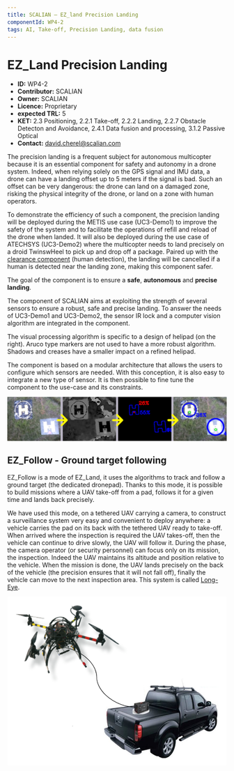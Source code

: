 ```yaml
---
title: SCALIAN – EZ_land Precision Landing
componentId: WP4-2
tags: AI, Take-off, Precision Landing, data fusion
---
```


# EZ_Land Precision Landing

- __ID:__ WP4-2
- __Contributor:__ SCALIAN
- __Owner:__ SCALIAN
- __Licence:__ Proprietary
- __expected TRL:__ 5
- __KET:__ 2.3 Positioning, 2.2.1 Take-off, 2.2.2 Landing, 2.2.7 Obstacle  Detecton and Avoidance, 2.4.1 Data fusion and processing, 3.1.2 Passive Optical
- __Contact:__ david.cherel@scalian.com

The precision landing is a frequent subject for autonomous multicopter because it is an essential component for safety and autonomy in a drone system. Indeed, when relying solely on the GPS signal and IMU data, a drone can have a landing offset up to 5 meters if the signal is bad. Such an offset can be very dangerous: the drone can land on a damaged zone, risking the physical integrity of the drone, or land on a zone with human operators.

To demonstrate the efficiency of such a component, the precision landing will be deployed during the METIS use case (UC3-Demo1) to improve the safety of the system and to facilitate the operations of refill and reload of the drone when landed. It will also be deployed during the use case of ATECHSYS (UC3-Demo2) where the multicopter needs to land precisely on a droid TwinswHeel to pick up and drop off a package. Paired up with the [clearance component](../computer_vision_and_image_processing/SCALIAN-clearance.md) (human detection), the landing will be cancelled if a human is detected near the landing zone, making this component safer.

The goal of the component is to ensure a **safe**, **autonomous** and **precise landing**. 

The component of SCALIAN aims at exploiting the strength of several sensors to ensure a robust, safe and precise landing. To answer the needs of UC3-Demo1 and UC3-Demo2, the sensor IR lock and a computer vision algorithm are integrated in the component.

The visual processing algorithm is specific to a design of helipad (on the right). Aruco type markers are not used to have a more robust algorithm. Shadows and creases have a smaller impact on a refined helipad.

The component is based on a modular architecture that allows the users to configure which sensors are needed. With this conception, it is also easy to integrate a new type of sensor. It is then possible to fine tune the component to the use-case and its constraints.

![Visual processing pipeline](../../img/SCALIAN-ez_land.png)

## EZ_Follow - Ground target following

EZ_Follow is a mode of EZ_Land, it uses the algorithms to track and follow a ground target (the dedicated dronepad). Thanks to this mode, it is possible to build missions where a UAV take-off from a pad, follows it for a given time and lands back precisely.

We have used this mode, on a tethered UAV carrying a camera, to construct a surveillance system very easy and convenient to deploy anywhere: a vehicle carries the pad on its back with the tethered UAV ready to take-off. When arrived where the inspection is required the UAV takes-off, then the vehicle can continue to drive slowly, the UAV will follow it. During the phase, the camera operator (or security personnel) can focus only on its mission, the inspection. Indeed the UAV maintains its altitude and position relative to the vehicle. When the mission is done, the UAV lands precisely on the back of the vehicle (the precision ensures that it will not fall off), finally the vehicle can move to the next inspection area. This system is called [Long-Eye](https://www.youtube.com/watch?v=8Ae1F2ioUsM).

![EZ_Follow example](../../img/SCALIAN-long_eye.png)
